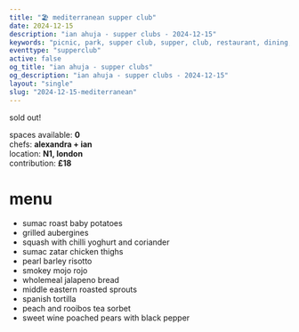 ```yaml
---
title: "🏖️ mediterranean supper club"
date: 2024-12-15
description: "ian ahuja - supper clubs - 2024-12-15"
keywords: "picnic, park, supper club, supper, club, restaurant, dining, london, connection, ian ahuja, food, eat, friends"
eventtype: "supperclub"
active: false
og_title: "ian ahuja - supper clubs"
og_description: "ian ahuja - supper clubs - 2024-12-15"
layout: "single"
slug: "2024-12-15-mediterranean"
---
```


sold out!  

spaces available: **0**  
chefs: **alexandra + ian**  
location: **N1, london**  
contribution: **£18**

# menu

- sumac roast baby potatoes
- grilled aubergines
- squash with chilli yoghurt and coriander
- sumac zatar chicken thighs
- pearl barley risotto
- smokey mojo rojo
- wholemeal jalapeno bread
- middle eastern roasted sprouts
- spanish tortilla
- peach and rooibos tea sorbet
- sweet wine poached pears with black pepper
